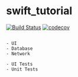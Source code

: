 # swift_tutorial

[![Build Status](https://travis-ci.org/filmhomage/swift_tutorial.svg?branch=feature%2FUITests)](https://travis-ci.org/filmhomage/swift_tutorial) [![codecov](https://codecov.io/gh/filmhomage/swift_tutorial/branch/master/graph/badge.svg)](https://codecov.io/gh/filmhomage/swift_tutorial)


```

- UI
- Database
- Network

- UI Tests
- Unit Tests

```
